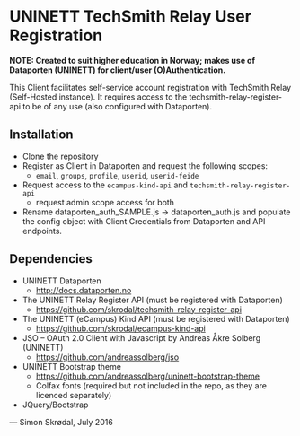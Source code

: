 # UNINETT TechSmith Relay User Registration

**NOTE: Created to suit higher education in Norway; makes use of Dataporten (UNINETT) for client/user (O)Authentication.** 

This Client facilitates self-service account registration with TechSmith Relay (Self-Hosted instance). 
It requires access to the techsmith-relay-register-api to be of any use (also configured with Dataporten).

## Installation

- Clone the repository
- Register as Client in Dataporten and request the following scopes:
    - `email`, `groups`, `profile`, `userid`, `userid-feide`
- Request access to the `ecampus-kind-api` and `techsmith-relay-register-api`
    - request admin scope access for both
- Rename dataporten_auth_SAMPLE.js -> dataporten_auth.js and populate the config object with Client Credentials from Dataporten and API endpoints.

## Dependencies

- UNINETT Dataporten
    - http://docs.dataporten.no
- The UNINETT Relay Register API (must be registered with Dataporten)
    - https://github.com/skrodal/techsmith-relay-register-api
- The UNINETT (eCampus) Kind API (must be registered with Dataporten)
    - https://github.com/skrodal/ecampus-kind-api
- JSO – OAuth 2.0 Client with Javascript by Andreas Åkre Solberg (UNINETT)
    - https://github.com/andreassolberg/jso
- UNINETT Bootstrap theme
    - https://github.com/andreassolberg/uninett-bootstrap-theme
    - Colfax fonts (required but not included in the repo, as they are licenced separately)
- JQuery/Bootstrap

— Simon Skrødal, July 2016